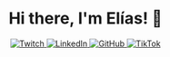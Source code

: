 <!--__________![Twitter header - 3](./ayes.jpg)-->

<h1 align="center"> Hi there, I'm Elías! 👋</h1> 
<div align="center">

  <a href="https://www.twitch.tv/TU_USUARIO" target="_blank">
    <img alt="Twitch" src="https://img.shields.io/badge/Twitch-9146FF?style=for-the-badge&logo=Twitch&logoColor=white" />
  </a>

  <a href="https://www.linkedin.com/in/elias-mb-440ba2308/" target="_blank">
    <img alt="LinkedIn" src="https://img.shields.io/badge/LinkedIn-0077B5?style=for-the-badge&logo=LinkedIn&logoColor=white" />
  </a>

  <a href="https://github.com/kattae23" target="_blank">
    <img alt="GitHub" src="https://img.shields.io/badge/GitHub-181717?style=for-the-badge&logo=GitHub&logoColor=white" />
  </a>

  <a href="https://www.tiktok.com/@TU_USUARIO" target="_blank">
    <img alt="TikTok" src="https://img.shields.io/badge/TikTok-000000?style=for-the-badge&logo=TikTok&logoColor=white" />
  </a>

</div>


<!--<div align="center">
  <img alt="Discord" src="./storm/4.gif" />
</div>
-->
